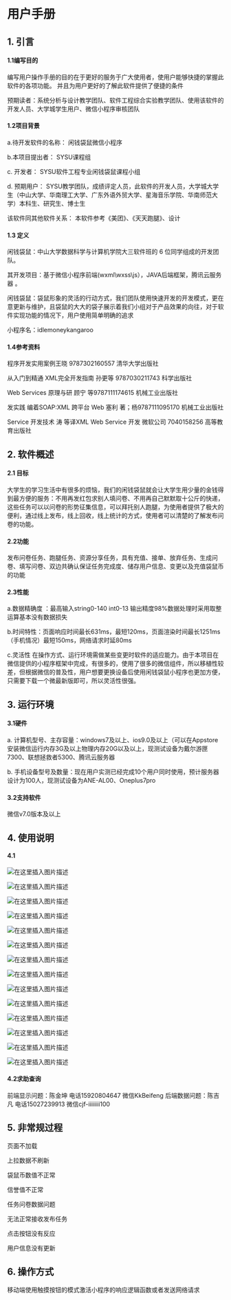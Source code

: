 ﻿# 用户手册
## 1. 引言
#### 1.1编写目的
编写用户操作手册的目的在于更好的服务于广大使用者，使用户能够快捷的掌握此软件的各项功能。 并且为用户更好的了解此软件提供了便捷的条件

预期读者：系统分析与设计教学团队、软件工程综合实验教学团队、使用该软件的开发人员、大学城学生用户、微信小程序审核团队
#### 1.2项目背景
a.待开发软件的名称： 闲钱袋鼠微信小程序

b.本项目提出者： SYSU课程组

c. 开发者： SYSU软件工程专业闲钱袋鼠课程小组

d. 预期用户： SYSU教学团队，成绩评定人员，此软件的开发人员，大学城大学生（中山大学、华南理工大学、广东外语外贸大学、星海音乐学院、华南师范大学）本科生、研究生、博士生

该软件同其他软件关系： 本软件参考《美团》、《天天跑腿》、设计
#### 1.3 定义
闲钱袋鼠：中山大学数据科学与计算机学院大三软件班的 6 位同学组成的开发团队。

其开发项目：基于微信小程序前端(wxml\wxss\js），JAVA后端框架，腾讯云服务器 。

闲钱袋鼠：袋鼠形象的灵活的行动方式，我们团队使用快速开发的开发模式，更在意更新与维护，且袋鼠的大大的袋子展示着我们小组对于产品效果的向往，对于软件实现功能的情况下，用户使用简单明确的追求

小程序名：idlemoneykangaroo
#### 1.4参考资料
程序开发实用案例王晓 9787302160557 清华大学出版社

从入门到精通 XML完全开发指南 孙更等 9787030211743 科学出版社

Web Services 原理与研 顾宁 等9787111174615 机械工业出版社

发实践 编着SOAP:XML 跨平台 Web 塞利 著；杨9787111095170 机械工业出版社

Service 开发技术 涛 等译XML Web Service 开发 微软公司 7040158256 高等教育出版社

## 2. 软件概述
#### 2.1 目标
大学生的学习生活中有很多的烦恼，我们的闲钱袋鼠就会让大学生用少量的金钱得到最方便的服务：不用再发红包求别人填问卷、不用再自己默默取十公斤的快递，这些任务可以以问卷的形势征集信息，可以拜托别人跑腿，为使⽤者提供了极⼤的便利，通过线上发布，线上回收，线上统计的⽅式，使⽤者可以清楚的了解发布问卷的功能。
#### 2.2功能
发布问卷任务、跑腿任务、资源分享任务，具有充值、接单、放弃任务、生成问卷、填写问卷、双边共确认保证任务完成度、储存用户信息、变更以及充值袋鼠币的功能
#### 2.3性能
a.数据精确度 ：最高输入string0-140 int0-13 输出精度98%数据处理时采用取整运算基本没有数据损失

b.时间特性：页面响应时间最长631ms，最短120ms，页面渲染时间最长1251ms（手机情况）最短150ms，网络请求时延80ms

c.灵活性 在操作方式、运行环境需做某些变更时软件的适应能力。由于本项目在微信提供的小程序框架中完成，有很多的，使用了很多的微信组件，所以移植性较差，但根据微信的普及性，用户想要更换设备后使用闲钱袋鼠小程序也更加方便，只需要下载一个微最新版即可，所以灵活性很强。

## 3. 运行环境
#### 3.1硬件
a. 计算机型号、主存容量：windows7及以上、ios9.0及以上（可以在Appstore安装微信运行内存3G及以上物理内存20G以及以上，现测试设备为戴尔游匣7300、联想拯救者5300、腾讯云服务器

 b. 手机设备型号及数量：现在用户实测已经完成10个用户同时使用，预计服务器设计为100人，现测试设备为ANE-AL00、Oneplus7pro
#### 3.2支持软件
微信v7.0版本及以上

## 4. 使用说明
#### 4.1


![在这里插入图片描述](https://img-blog.csdnimg.cn/20190627223419646.png?x-oss-process=image/watermark,type_ZmFuZ3poZW5naGVpdGk,shadow_10,text_aHR0cHM6Ly9ibG9nLmNzZG4ubmV0L3FxXzM2MzQ5Mjg1,size_16,color_FFFFFF,t_70)



![在这里插入图片描述](https://img-blog.csdnimg.cn/20190627223427374.jpg?x-oss-process=image/watermark,type_ZmFuZ3poZW5naGVpdGk,shadow_10,text_aHR0cHM6Ly9ibG9nLmNzZG4ubmV0L3FxXzM2MzQ5Mjg1,size_16,color_FFFFFF,t_70)




![在这里插入图片描述](https://img-blog.csdnimg.cn/20190627222259623.png?x-oss-process=image/watermark,type_ZmFuZ3poZW5naGVpdGk,shadow_10,text_aHR0cHM6Ly9ibG9nLmNzZG4ubmV0L3FxXzM2MzQ5Mjg1,size_16,color_FFFFFF,t_70)





![在这里插入图片描述](https://img-blog.csdnimg.cn/20190627222323149.png?x-oss-process=image/watermark,type_ZmFuZ3poZW5naGVpdGk,shadow_10,text_aHR0cHM6Ly9ibG9nLmNzZG4ubmV0L3FxXzM2MzQ5Mjg1,size_16,color_FFFFFF,t_70)















![在这里插入图片描述](https://img-blog.csdnimg.cn/20190627222356254.png?x-oss-process=image/watermark,type_ZmFuZ3poZW5naGVpdGk,shadow_10,text_aHR0cHM6Ly9ibG9nLmNzZG4ubmV0L3FxXzM2MzQ5Mjg1,size_16,color_FFFFFF,t_70)
















![在这里插入图片描述](https://img-blog.csdnimg.cn/20190627222404732.png?x-oss-process=image/watermark,type_ZmFuZ3poZW5naGVpdGk,shadow_10,text_aHR0cHM6Ly9ibG9nLmNzZG4ubmV0L3FxXzM2MzQ5Mjg1,size_16,color_FFFFFF,t_70)














![在这里插入图片描述](https://img-blog.csdnimg.cn/20190627222411301.jpg?x-oss-process=image/watermark,type_ZmFuZ3poZW5naGVpdGk,shadow_10,text_aHR0cHM6Ly9ibG9nLmNzZG4ubmV0L3FxXzM2MzQ5Mjg1,size_16,color_FFFFFF,t_70)

![在这里插入图片描述](https://img-blog.csdnimg.cn/20190627223230956.png?x-oss-process=image/watermark,type_ZmFuZ3poZW5naGVpdGk,shadow_10,text_aHR0cHM6Ly9ibG9nLmNzZG4ubmV0L3FxXzM2MzQ5Mjg1,size_16,color_FFFFFF,t_70)



![在这里插入图片描述](https://img-blog.csdnimg.cn/20190627222433521.png?x-oss-process=image/watermark,type_ZmFuZ3poZW5naGVpdGk,shadow_10,text_aHR0cHM6Ly9ibG9nLmNzZG4ubmV0L3FxXzM2MzQ5Mjg1,size_16,color_FFFFFF,t_70)










![在这里插入图片描述](https://img-blog.csdnimg.cn/20190627222508588.jpg?x-oss-process=image/watermark,type_ZmFuZ3poZW5naGVpdGk,shadow_10,text_aHR0cHM6Ly9ibG9nLmNzZG4ubmV0L3FxXzM2MzQ5Mjg1,size_16,color_FFFFFF,t_70)













![在这里插入图片描述](https://img-blog.csdnimg.cn/20190627222520857.png?x-oss-process=image/watermark,type_ZmFuZ3poZW5naGVpdGk,shadow_10,text_aHR0cHM6Ly9ibG9nLmNzZG4ubmV0L3FxXzM2MzQ5Mjg1,size_16,color_FFFFFF,t_70)













![在这里插入图片描述](https://img-blog.csdnimg.cn/20190627222530230.png)












![在这里插入图片描述](https://img-blog.csdnimg.cn/20190627223308499.png?x-oss-process=image/watermark,type_ZmFuZ3poZW5naGVpdGk,shadow_10,text_aHR0cHM6Ly9ibG9nLmNzZG4ubmV0L3FxXzM2MzQ5Mjg1,size_16,color_FFFFFF,t_70)





![在这里插入图片描述](https://img-blog.csdnimg.cn/20190627223320319.jpg?x-oss-process=image/watermark,type_ZmFuZ3poZW5naGVpdGk,shadow_10,text_aHR0cHM6Ly9ibG9nLmNzZG4ubmV0L3FxXzM2MzQ5Mjg1,size_16,color_FFFFFF,t_70)

#### 4.2求助查询
前端显示问题：陈金坤
电话15920804647
微信KkBeifeng
后端数据问题：陈吉凡
电话15027239913
微信cjf-iiiiiiii100



## 5. 非常规过程
页面不加载

上拉数据不刷新

袋鼠币数值不正常

信誉值不正常

任务问卷数据问题

无法正常接收发布任务

点击按钮没有反应

用户信息没有更新

## 6. 操作方式
移动端使用触摸按钮的模式激活小程序的响应逻辑函数或者发送网络请求

